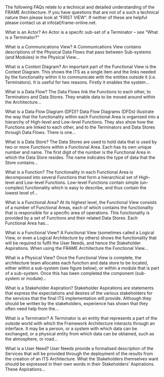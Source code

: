 The following FAQs relate to a technical and detailed understanding of the FRAME Architecture. If you have questions that are not of a such a technical nature then please look at “FIRST VIEW“. If neither of these are helpful please contact us at info(at)frame-online.net.

What is an Actor?
An Actor is a specifc sub-set of a Terminator – see “What is a Terminator?”

What is a Communications View?
A Communications View contains descriptions of the Physical Data Flows that pass between Sub-systems (and Modules) in the Physical View…

What is a Context Diagram?
An important part of the Functional View is the Context Diagram. This shows the ITS as a single item and the links needed by the functionality within it to communicate with the entities outside it (i.e. Terminators). It is useful for two reasons. Firstly it enables the system…

What is a Data Flow?
The Data Flows link the Functions to each other, to Terminators and Data Stores. They enable data to be moved around within the Architecture…

What is a Data Flow Diagram (DFD)?
Data Flow Diagrams (DFDs) illustrate the way that the functionality within each Functional Area is organised into a hierarchy of High-level and Low-level Functions. They also show how the Functions are linked to each other, and to the Terminators and Data Stores through Data Flows. There is one…

What is a Data Store?
The Data Stores are used to hold data that is used by two or more Functions within a Functional Area. Each has its own unique number and name. The first digit of the number is the Functional Area in which the Data Store resides. The name indicates the type of data that the Store contains…

What is a Function?
The functionality in each Functional Area is decomposed into several Functions that form a hierarchical set of High-level and Low-level Functions.
Low-level Functions contain simple (un-complex) functionality which is easy to describe, and thus contain the lowest level of…

What is a Functional Area?
At its highest level, the Functional View consists of a number of Functional Areas, each of which contains the functionality that is responsible for a specific area of operations. This functionality is provided by a set of Functions and their related Data Stores. Each Functional Area has…

What is a Functional View?
A Functional View (sometimes called a Logical View, or even a Logical Architecture by others) shows the functionality that will be required to fulfil the User Needs, and hence the Stakeholder Aspirations. When using the FRAME Architecture the Functional View…

What is a Physical View?
Once the Functional View is complete, the architecture team allocates each function and data store to be located, either within a sub-system (see figure below), or within a module that is part of a sub-system. Once this has been completed the component (sub-system or module)…

What is a Stakeholder Aspiration?
Stakeholder Aspirations are statements that express the expectations and desires of the various stakeholders for the services that the final ITS implementation will provide. Although they should be written by the stakeholders, experience has shown that they often need help from the…

What is a Terminator?
A Terminator is an entity that represents a part of the outside world with which the Framework Architecture interacts through an interface. It may be a person, or a system with which data can be exchanged, or a physical entity from which data can be obtained, such as the atmosphere, or road…

What is a User Need?
User Needs provide a formalised description of the Services that will be provided through the deployment of the results from the creation of an ITS Architecture. What the Stakeholders themselves want should be expressed in their own words in their Stakeholders’ Aspirations. These Aspirations…